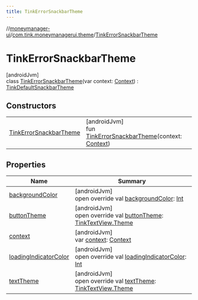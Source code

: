 ```yaml
---
title: TinkErrorSnackbarTheme
---
```

//[moneymanager-ui](../../../index.html)/[com.tink.moneymanagerui.theme](../index.html)/[TinkErrorSnackbarTheme](index.html)



# TinkErrorSnackbarTheme



[androidJvm]\
class [TinkErrorSnackbarTheme](index.html)(var context: [Context](https://developer.android.com/reference/kotlin/android/content/Context.html)) : [TinkDefaultSnackbarTheme](../-tink-default-snackbar-theme/index.html)



## Constructors


| | |
|---|---|
| [TinkErrorSnackbarTheme](-tink-error-snackbar-theme.html) | [androidJvm]<br>fun [TinkErrorSnackbarTheme](-tink-error-snackbar-theme.html)(context: [Context](https://developer.android.com/reference/kotlin/android/content/Context.html)) |


## Properties


| Name | Summary |
|---|---|
| [backgroundColor](background-color.html) | [androidJvm]<br>open override val [backgroundColor](background-color.html): [Int](https://kotlinlang.org/api/latest/jvm/stdlib/kotlin/-int/index.html) |
| [buttonTheme](../-tink-default-snackbar-theme/button-theme.html) | [androidJvm]<br>open override val [buttonTheme](../-tink-default-snackbar-theme/button-theme.html): [TinkTextView.Theme](../../com.tink.moneymanagerui.view/-tink-text-view/-theme/index.html) |
| [context](context.html) | [androidJvm]<br>var [context](context.html): [Context](https://developer.android.com/reference/kotlin/android/content/Context.html) |
| [loadingIndicatorColor](../-tink-default-snackbar-theme/loading-indicator-color.html) | [androidJvm]<br>open override val [loadingIndicatorColor](../-tink-default-snackbar-theme/loading-indicator-color.html): [Int](https://kotlinlang.org/api/latest/jvm/stdlib/kotlin/-int/index.html) |
| [textTheme](../-tink-default-snackbar-theme/text-theme.html) | [androidJvm]<br>open override val [textTheme](../-tink-default-snackbar-theme/text-theme.html): [TinkTextView.Theme](../../com.tink.moneymanagerui.view/-tink-text-view/-theme/index.html) |

